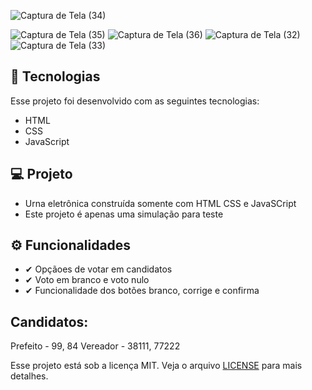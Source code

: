


![Captura de Tela (34)](https://user-images.githubusercontent.com/61557867/133864881-b602f38a-a0ce-47c4-a754-cccf45680d26.png)

![Captura de Tela (35)](https://user-images.githubusercontent.com/61557867/133864882-eb35d62f-de6e-40ac-90b9-47c360d0432e.png)
![Captura de Tela (36)](https://user-images.githubusercontent.com/61557867/133864883-295e30b4-4ee0-4d52-a974-413c43819405.png)
![Captura de Tela (32)](https://user-images.githubusercontent.com/61557867/133864884-cef6e01f-f4e3-46d7-84de-6702790ad36c.png)
![Captura de Tela (33)](https://user-images.githubusercontent.com/61557867/133864886-57ed9990-efa6-47d8-bdbc-80b2cee816d9.png)

## 🚀 Tecnologias

Esse projeto foi desenvolvido com as seguintes tecnologias:

- HTML
- CSS
- JavaScript

## 💻 Projeto

- Urna eletrônica construída somente com HTML CSS e JavaSCript
- Este projeto é apenas uma simulação para teste

## ⚙ Funcionalidades

- ✔ Opçãoes de votar em candidatos
- ✔ Voto em branco e voto nulo
- ✔ Funcionalidade dos botões branco, corrige e confirma

## Candidatos:
  Prefeito - 99, 84
  Vereador - 38111, 77222



Esse projeto está sob a licença MIT. Veja o arquivo [LICENSE](https://github.com/ramosbrp/urnaEletronica/blob/main/LICENSE) para mais detalhes.

